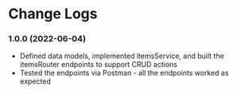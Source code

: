 # Change Logs

### 1.0.0 (2022-06-04)
* Defined data models, implemented itemsService, and built the itemsRouter endpoints to support CRUD actions
* Tested the endpoints via Postman - all the endpoints worked as expected